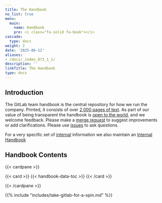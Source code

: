 ```yaml
---
title: The Handbook
no_list: true
menu:
  main:
    name: Handbook
    pre: <i class="fa-solid fa-book"></i>
cascade:
  type: docs
weight: 2
date: '2025-06-12'
aliases:
- /docs/_index_873_1_1/
description: ''
linkTitle: The Handbook
type: docs
---
```


## Introduction

The GitLab team handbook is the central repository for how we run the company. Printed, it consists of over
[2,000 pages of text](/handbook/about/#count-handbook-pages). As part of our value of being
transparent the handbook is [open to the world](https://gitlab.com/gitlab-com/content-sites/handbook/), and we welcome
feedback. Please make a [merge request](https://gitlab.com/gitlab-com/content-sites/handbook/merge_requests) to suggest
improvements or add clarifications. Please use [issues](https://gitlab.com/gitlab-com/content-sites/handbook/issues) to
ask questions.

For a very specific set of [internal](/handbook/communication/confidentiality-levels/#internal)
information we also maintain an [Internal Handbook](https://internal.gitlab.com/handbook/)

## Handbook Contents

{{< cardpane >}}

{{< card >}}
{{< handbook-data-toc >}}
{{< /card >}}

{{< /cardpane >}}

{{% include "includes/take-gitlab-for-a-spin.md" %}}

